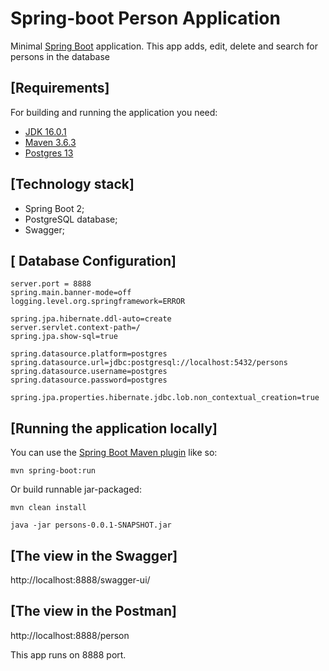 # Spring-boot Person Application

Minimal [Spring Boot](http://projects.spring.io/spring-boot/) application. This app adds, edit, delete and search for persons 
in the database

## [Requirements]

For building and running the application you need:

- [JDK 16.0.1](https://download.oracle.com/otn-pub/java/jdk/16.0.1+9/7147401fd7354114ac51ef3e1328291f/jdk-16.0.1_windows-x64_bin.exe)
- [Maven 3.6.3](https://maven.apache.org)
- [Postgres 13](https://www.postgresql.org/)

## [Technology stack]
* Spring Boot 2;
* PostgreSQL database;
* Swagger;

## [ Database Configuration]
````
server.port = 8888
spring.main.banner-mode=off
logging.level.org.springframework=ERROR

spring.jpa.hibernate.ddl-auto=create
server.servlet.context-path=/
spring.jpa.show-sql=true

spring.datasource.platform=postgres
spring.datasource.url=jdbc:postgresql://localhost:5432/persons
spring.datasource.username=postgres
spring.datasource.password=postgres

spring.jpa.properties.hibernate.jdbc.lob.non_contextual_creation=true
 ````

## [Running the application locally]

You can use the [Spring Boot Maven plugin](https://docs.spring.io/spring-boot/docs/current/reference/html/build-tool-plugins-maven-plugin.html) like so:

```shell
mvn spring-boot:run
```

Or build runnable jar-packaged: 

```shell
mvn clean install
```
``` shell
java -jar persons-0.0.1-SNAPSHOT.jar
```

## [The view in the Swagger]
http://localhost:8888/swagger-ui/

## [The view in the Postman] 
http://localhost:8888/person

This app runs on 8888 port.
